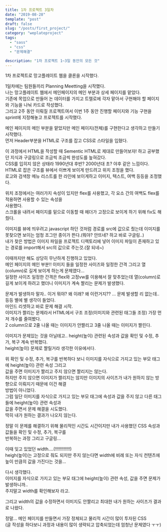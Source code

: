 ```yaml
---
title: 1차 프로젝트 3일차
date: "2019-08-28"
template: "post"
draft: false
slug: "/posts/first_project/"
category: "weplateproject"
tags:
  - "sass"
  - "css"
  - "문제해결"

description: "1차 프로젝트 1~3일 동안의 모든 것"
---
```


1차 프로젝트로 망고플레이트 웹을 클론을 시작했다.

1일차에는 팀원들끼리 Planning Meetting을 시작했다.  
나는 망고플레이트 웹에서 메인페이지의 메인 부분과 상세 페이지를 맡았다.  
기존에 목업으로 만들어 논 데이터를 가지고 트렐로에 각자 맡아서 구현해야 할 페이지와 기능을 나눠 카드로 작성했다.  
그리고 2주 동안 이뤄질 프로젝트여서 이번 1주 동안 진행할 페이지와 기능 구현을 sprint에 지정해놓고 프로젝트를 시작했다.

메인 페이지의 메인 부분을 맡았지만 메인 페이지(전체)를 구현한다고 생각하고 만들기 시작했다.  
먼저 Header부분을 HTML로 구조를 잡고 CSS로 스타일을 입혔다.

이 과정에서 HTML을 작성할 때 Sementic HTML로 제대로 만들어보자! 하고 공부했던 지식과 구글링으로 조금씩 조금씩 완성도를 높혀갔다.  
CSS를 입히지 않은 상태라 1990년대 후반? 2000년대 초? 야후 같은 느낌이다.  
HTML로 잡은 구조를 뷰에서 이쁘게 보이게 만드려고 위치 조정을 했다.  
로고와 검색창 메뉴 리스트를 한 라인에 보이게하고 이미지, 텍스트, 여백 등등을 조정했다.

위치 조정에서는 여러가지 속성이 있지만 flex를 사용했고, 각 요소 간의 여백도 flex를 적용하면 사용할 수 있는 속성을  
사용했다.  
스크롤을 내려서 페이지를 밑으로 이동할 때 헤더가 고정으로 보이게 하기 위해 fix도 해줬다.

이미지를 뷰에 띄우려고 javascript 하던 것처럼 경로를 src에 값으로 줬는데 이미지를 못찾으면 보이는 엄청 조그만 종이가 뜬다.(뭐야? 안뜨네? 하고 바로 구글링..)  
내가 찾은 방법은 이미지 파일을 프로젝트 디렉토리에 넣어 이미지 파일이 존재하고 있는 경로를 import해서 src의 값으로 주는것.(잘 되네~)

이때까지만 해도 상당히 무난하게 진행하고 있었다.  
메인 페이지의 메인 부분!! 이미지 들을 일정한 사이즈와 일정한 간격 그리고 열(column)로 길게 보이게 하는게 문제였다...  
일정한 사이즈 일정한 간격은 flex와 고정vw를 이용해서 잘 맞추었는데 열(column)로 길게 보이게 하려고 했더니 이미지가 계속 짤리는 문제가 발생했다.

문제가 발생하자 말자.. 이거 뭐야? 왜 이래? 왜 이런거지?? ... 문제 발생할 리 없는데.. 등등 별에 별 생각이 들었다.  
마인드 리셋하고 바로 문제 해결 시작.  
이미지가 짤리는 문제라서 HTML에서 구조 조정(이미지와 관련된 태그들 조정) 가장 먼저 개수를 줄여봤다.  
2 column으로 2줄 나올 때는 이미지가 안짤리고 3줄 나올 때는 이미지가 짤린다.

이미지가 문제있는 것을 아닐테고.. height(높이) 관련된 속성과 값을 확인 및 수정, 추가, 복구 계속 반복했다.  
height(높이) 문제로 짤릴거라 생각한 이유에서다.

위 확인 및 수정, 추가, 복구를 반복하다 보니 이미지를 자식으로 가지고 있는 부모 태그에 height(높이) 관련 속성 그리고  
값을 주면 이미지가 짤리고 주지 않으면 짤리지는 않는다.  
하지만 주지 않으면 이미지가 짤리지는 않지만 이미지의 사이즈가 내가 원하지 않는 방향으로 이뤄지기 때문에 이건 해결  
방법이 아니었다.  
그럼 일단 이미지를 자식으로 가지고 있는 부모 태그에 속성과 값을 주지 않고 다른 태그들에 height(높이) 관련 속성과  
값을 주면서 문제 해결을 시도했다.  
딱히 내가 원하는 결과가 나오지 않는다.

정말 이 문제를 해결하기 위해 물리적인 시간도 시간이지만 내가 사용했던 CSS 속성과 값들을 확인 및 수정, 추가, 복구를  
반복하는 과정 그리고 구글링...

이때 잊고 있었던 width....(!!!!!!!!!!!!)  
heigh(높이)는 고정으로 줘도 되지만 주지 않는다면 width에 비례 또는 자식 컨텐츠에 높이 만큼의 값을 가진다는 것을...

다시 생각했다.  
이미지를 자식으로 가지고 있는 부모 태그에 height(높이) 관련 속성, 값을 주면 문제가 발생하니까..  
주지말고 width를 확인해보자 라고.

그리고 width의 값을 수정하면서 이미지도 안짤리고 최대한 내가 원하는 사이즈가 결과로 나왔다.

정말... 메인 페이지를 만들면서 가장 정체되고 물리적 시간이 많이 투자된 CSS  
(글 작성을 하다보니 과정과 내용이 많이 생략되고 압축되었는데 엄청난 문제였다 ㅜㅜ)
